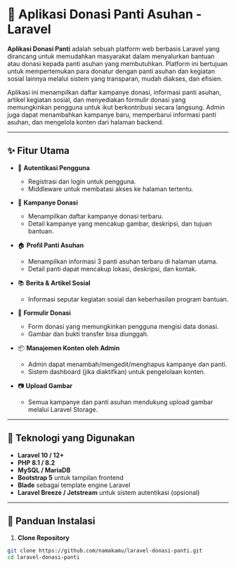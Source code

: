 # 🌟 Aplikasi Donasi Panti Asuhan - Laravel

**Aplikasi Donasi Panti** adalah sebuah platform web berbasis Laravel yang dirancang untuk memudahkan masyarakat dalam menyalurkan bantuan atau donasi kepada panti asuhan yang membutuhkan. Platform ini bertujuan untuk mempertemukan para donatur dengan panti asuhan dan kegiatan sosial lainnya melalui sistem yang transparan, mudah diakses, dan efisien.

Aplikasi ini menampilkan daftar kampanye donasi, informasi panti asuhan, artikel kegiatan sosial, dan menyediakan formulir donasi yang memungkinkan pengguna untuk ikut berkontribusi secara langsung. Admin juga dapat menambahkan kampanye baru, memperbarui informasi panti asuhan, dan mengelola konten dari halaman backend.

---

## ✨ Fitur Utama

- 🔐 **Autentikasi Pengguna**
  - Registrasi dan login untuk pengguna.
  - Middleware untuk membatasi akses ke halaman tertentu.

- 📢 **Kampanye Donasi**
  - Menampilkan daftar kampanye donasi terbaru.
  - Detail kampanye yang mencakup gambar, deskripsi, dan tujuan bantuan.

- 🏠 **Profil Panti Asuhan**
  - Menampilkan informasi 3 panti asuhan terbaru di halaman utama.
  - Detail panti dapat mencakup lokasi, deskripsi, dan kontak.

- 📚 **Berita & Artikel Sosial**
  - Informasi seputar kegiatan sosial dan keberhasilan program bantuan.

- 💸 **Formulir Donasi**
  - Form donasi yang memungkinkan pengguna mengisi data donasi.
  - Gambar dan bukti transfer bisa diunggah.

- 📦 **Manajemen Konten oleh Admin**
  - Admin dapat menambah/mengedit/menghapus kampanye dan panti.
  - Sistem dashboard (jika diaktifkan) untuk pengelolaan konten.

- 📷 **Upload Gambar**
  - Semua kampanye dan panti asuhan mendukung upload gambar melalui Laravel Storage.

---

## 🧱 Teknologi yang Digunakan

- **Laravel 10 / 12+**
- **PHP 8.1 / 8.2**
- **MySQL / MariaDB**
- **Bootstrap 5** untuk tampilan frontend
- **Blade** sebagai template engine Laravel
- **Laravel Breeze / Jetstream** untuk sistem autentikasi (opsional)

---

## 🚀 Panduan Instalasi

1. **Clone Repository**

```bash
git clone https://github.com/namakamu/laravel-donasi-panti.git
cd laravel-donasi-panti
